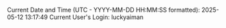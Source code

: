 Current Date and Time (UTC - YYYY-MM-DD HH:MM:SS formatted): 2025-05-12 13:17:49
Current User's Login: luckyaiman
